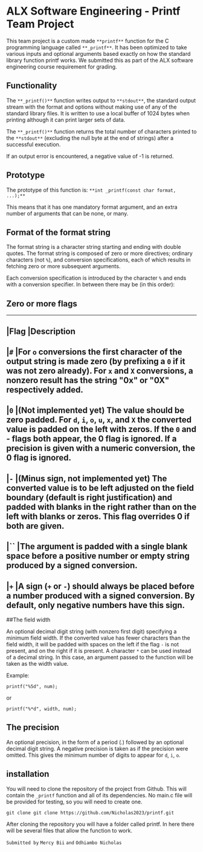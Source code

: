 # ALX Software Engineering - Printf Team Project

This team project is a custom made `**printf**` function for the C programming language called `**_printf**`. It has been optimized to take various inputs and optional arguments based exactly on how the standard library function printf works. We submitted this as part of the ALX software engineering course requirement for grading.

## Functionality

The `**_printf()**` function writes output to `**stdout**`, the standard output stream with the format and options without making use of any of the standard library files. It is written to use a local buffer of 1024 bytes when printing although it can print larger sets of data.

The `**_printf()**` function returns the total number of characters printed to the `**stdout**` (excluding the null byte at the end of strings) after a successful execution.

If an output error is encountered, a negative value of -1 is returned.

## Prototype

The prototype of this function is: `**int _printf(const char format, ...);**`

This means that it has one mandatory format argument, and an extra number of arguments that can be none, or many.

## Format of the format string

The format string is a character string starting and ending with double quotes. The format string is composed of zero or more directives; ordinary characters (not `%`), and conversion specifications, each of which results in fetching zero or more subsequent arguments.

Each conversion specification is introduced by the character `%` and ends with a conversion specifier. In between there may be (in this order):

## Zero or more flags

-----------------------------------------------------------------------------------------------------------------------------------------------------------------------------------------------------------------------------------------------------------------------------------------------
|Flag	|Description
-----------------------------------------------------------------------------------------------------------------------------------------------------------------------------------------------------------------------------------------------------------------------------------------------
|`#`	|For `o` conversions the first character of the output string is made zero (by prefixing a `0` if it was not zero already). For `x` and `X` conversions, a nonzero result has the string "0x" or "0X" respectively added.
-----------------------------------------------------------------------------------------------------------------------------------------------------------------------------------------------------------------------------------------------------------------------------------------------
|`0`	|(Not implemented yet) The value should be zero padded. For `d`, `i`, `o`, `u`, `x`, and `X` the converted value is padded on the left with zeros. If the `0` and - flags both appear, the 0 flag is ignored. If a precision is given with a numeric conversion, the 0 flag is ignored.
-----------------------------------------------------------------------------------------------------------------------------------------------------------------------------------------------------------------------------------------------------------------------------------------------
|`-`	|(Minus sign, not implemented yet) The converted value is to be left adjusted on the field boundary (default is right justification) and padded with blanks in the right rather than on the left with blanks or zeros. This flag overrides 0 if both are given.
-----------------------------------------------------------------------------------------------------------------------------------------------------------------------------------------------------------------------------------------------------------------------------------------------
|``	|The argument is padded with a single blank space before a positive number or empty string produced by a signed conversion.
-----------------------------------------------------------------------------------------------------------------------------------------------------------------------------------------------------------------------------------------------------------------------------------------------
|`+`	|A sign (`+` or `-`) should always be placed before a number produced with a signed conversion. By default, only negative numbers have this sign.
-----------------------------------------------------------------------------------------------------------------------------------------------------------------------------------------------------------------------------------------------------------------------------------------------

##The field width

An optional decimal digit string (with nonzero first digit) specifying a minimum field width. If the converted value has fewer characters than the field width, it will be padded with spaces on the left if the flag `-` is not present, and on the right if it is present. A character `*` can be used instead of a decimal string. In this case, an argument passed to the function will be taken as the width value.

Example:

```
printf("%5d", num);
```
or

```
printf("%*d", width, num);
```

## The precision

An optional precision, in the form of a period (.) followed by an optional decimal digit string. A negative precision is taken as if the precision were omitted. This gives the minimum number of digits to appear for `d`, `i`, `o`.

## installation

You will need to clone the repository of the project from Github. This will contain the `_printf` function and all of its dependencies. No main.c file will be provided for testing, so you will need to create one.

```
git clone git clone https://github.com/Nicholas2023/printf.git
```
After cloning the repository you will have a folder called printf. In here there will be several files that allow the function to work.

`Submitted by` `Mercy Bii` `and` `Odhiambo Nicholas`
